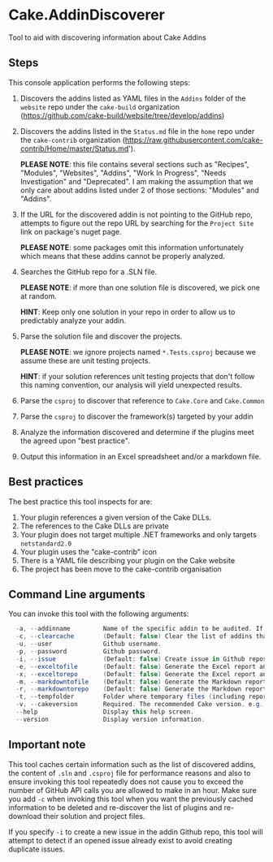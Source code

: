 # Cake.AddinDiscoverer
Tool to aid with discovering information about Cake Addins

## Steps
This console application performs the following steps:

1. Discovers the addins listed as YAML files in the `Addins` folder of the `website` repo under the `cake-build` organization (https://github.com/cake-build/website/tree/develop/addins)
2. Discovers the addins listed in the `Status.md` file in the `home` repo under the `cake-contrib` organization (https://raw.githubusercontent.com/cake-contrib/Home/master/Status.md').

    **PLEASE NOTE**: this file contains several sections such as "Recipes", "Modules", "Websites", "Addins", "Work In Progress", "Needs Investigation" and "Deprecated". I am making the assumption that we only care about addins listed under 2 of those sections: "Modules" and "Addins".

3. If the URL for the discovered addin is not pointing to the GitHub repo, attempts to figure out the repo URL by searching for the `Project Site` link on package's nuget page.
 
    **PLEASE NOTE**: some packages omit this information unfortunately which means that these addins cannot be properly analyzed.

4. Searches the GitHub repo for a .SLN file.

    **PLEASE NOTE**: if more than one solution file is discovered, we pick one at random.
    
    **HINT**: Keep only one solution in your repo in order to allow us to predictably analyze your addin.

5. Parse the solution file and discover the projects.

    **PLEASE NOTE**: we ignore projects named `*.Tests.csproj` because we assume these are unit testing projects.
    
    **HINT**: if your solution references unit testing projects that don't follow this naming convention, our analysis will yield unexpected results.

6. Parse the `csproj` to discover that reference to `Cake.Core` and `Cake.Common`
7. Parse the `csproj` to discover the framework(s) targeted by your addin
8. Analyze the information discovered and determine if the plugins meet the agreed upon "best practice".
9. Output this information in an Excel spreadsheet and/or a markdown file.

## Best practices

The best practice this tool inspects for are:

1. Your plugin references a given version of the Cake DLLs.
2. The references to the Cake DLLs are private
3. Your plugin does not target multiple .NET frameworks and only targets `netstandard2.0`
4. Your plugin uses the "cake-contrib" icon
5. There is a YAML file describing your plugin on the Cake website
6. The project has been move to the cake-contrib organisation

## Command Line arguments

You can invoke this tool with the following arguments:

```csharp
  -a, --addinname         Name of the specific addin to be audited. If omitted, all addins are audited.
  -c, --clearcache        (Default: false) Clear the list of addins that was previously cached.
  -u, --user              Github username.
  -p, --password          Github password.
  -i, --issue             (Default: false) Create issue in Github repositories that do not meet recommendations.
  -e, --exceltofile       (Default: false) Generate the Excel report and write to a file.
  -x, --exceltorepo       (Default: false) Generate the Excel report and commit to cake-contrib repo.
  -m, --markdowntofile    (Default: false) Generate the Markdown report and write to a file.
  -r, --markdowntorepo    (Default: false) Generate the Markdown report and commit to cake-contrib repo.
  -t, --tempfolder        Folder where temporary files (including reports) are saved.
  -v, --cakeversion       Required. The recommended Cake version. e.g.: 0.26.0
  --help                  Display this help screen.
  --version               Display version information.
```

## Important note

This tool caches certain information such as the list of discovered addins, the content of `.sln` and `.csproj` file for performance reasons and also to ensure invoking this tool repeatedly does not cause you to exceed the number of GitHub API calls you are allowed to make in an hour. Make sure you add `-c` when invoking this tool when you want the previously cached information to be deleted and re-discover the list of plugins and re-download their solution and project files.

If you specify `-i` to create a new issue in the addin Github repo, this tool will attempt to detect if an opened issue already exist to avoid creating duplicate issues.
